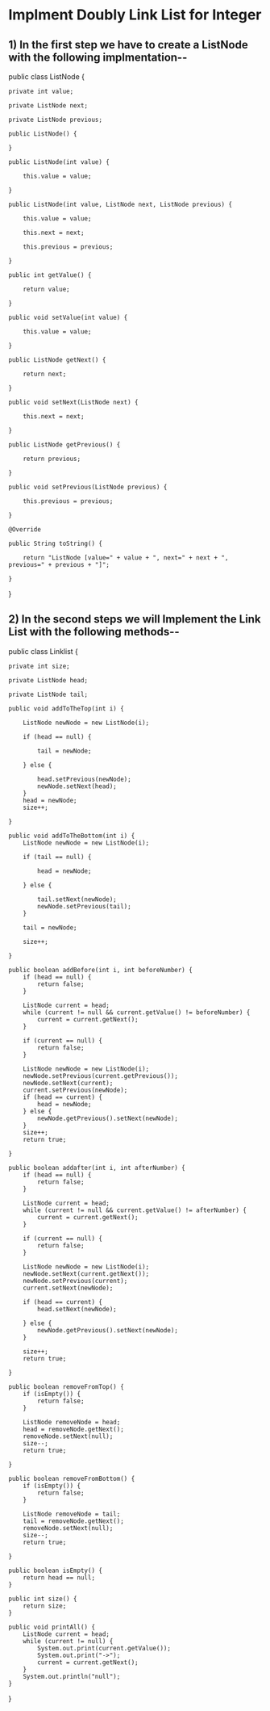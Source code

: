 # Implment Doubly Link List for Integer


## 1) In the first step we have to create a ListNode with the following implmentation--

public class ListNode {

	private int value;

	private ListNode next;

	private ListNode previous;

	public ListNode() {

	}

	public ListNode(int value) {

		this.value = value;

	}

	public ListNode(int value, ListNode next, ListNode previous) {

		this.value = value;

		this.next = next;

		this.previous = previous;

	}

	public int getValue() {

		return value;

	}

	public void setValue(int value) {

		this.value = value;

	}

	public ListNode getNext() {

		return next;

	}

	public void setNext(ListNode next) {

		this.next = next;

	}

	public ListNode getPrevious() {

		return previous;

	}

	public void setPrevious(ListNode previous) {

		this.previous = previous;

	}

	@Override

	public String toString() {

		return "ListNode [value=" + value + ", next=" + next + ", previous=" + previous + "]";

	}

}

## 2) In the second steps we will Implement the Link List with the following methods--
public class Linklist {

	private int size;

	private ListNode head;

	private ListNode tail;

	public void addToTheTop(int i) {

		ListNode newNode = new ListNode(i);

		if (head == null) {

			tail = newNode;

		} else {

			head.setPrevious(newNode);
			newNode.setNext(head);
		}
		head = newNode;
		size++;

	}

	public void addToTheBottom(int i) {
		ListNode newNode = new ListNode(i);

		if (tail == null) {

			head = newNode;

		} else {

			tail.setNext(newNode);
			newNode.setPrevious(tail);
		}

		tail = newNode;

		size++;

	}

	public boolean addBefore(int i, int beforeNumber) {
		if (head == null) {
			return false;
		}

		ListNode current = head;
		while (current != null && current.getValue() != beforeNumber) {
			current = current.getNext();
		}

		if (current == null) {
			return false;
		}

		ListNode newNode = new ListNode(i);
		newNode.setPrevious(current.getPrevious());
		newNode.setNext(current);
		current.setPrevious(newNode);
		if (head == current) {
			head = newNode;
		} else {
			newNode.getPrevious().setNext(newNode);
		}
		size++;
		return true;

	}

	public boolean addafter(int i, int afterNumber) {
		if (head == null) {
			return false;
		}

		ListNode current = head;
		while (current != null && current.getValue() != afterNumber) {
			current = current.getNext();
		}

		if (current == null) {
			return false;
		}

		ListNode newNode = new ListNode(i);
		newNode.setNext(current.getNext());
		newNode.setPrevious(current);
		current.setNext(newNode);

		if (head == current) {
			head.setNext(newNode);

		} else {
			newNode.getPrevious().setNext(newNode);
		}

		size++;
		return true;

	}

	public boolean removeFromTop() {
		if (isEmpty()) {
			return false;
		}

		ListNode removeNode = head;
		head = removeNode.getNext();
		removeNode.setNext(null);
		size--;
		return true;

	}

	public boolean removeFromBottom() {
		if (isEmpty()) {
			return false;
		}

		ListNode removeNode = tail;
		tail = removeNode.getNext();
		removeNode.setNext(null);
		size--;
		return true;

	}

	public boolean isEmpty() {
		return head == null;
	}

	public int size() {
		return size;
	}

	public void printAll() {
		ListNode current = head;
		while (current != null) {
			System.out.print(current.getValue());
			System.out.print("->");
			current = current.getNext();
		}
		System.out.println("null");
	}
}

